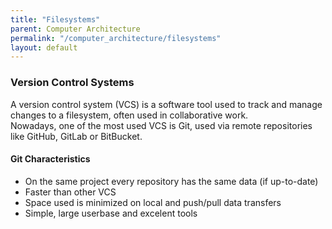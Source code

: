 ```yaml
---
title: "Filesystems"
parent: Computer Architecture
permalink: "/computer_architecture/filesystems"
layout: default
---
```


### Version Control Systems

A version control system (VCS) is a software tool used to track and manage changes to a filesystem, often used in collaborative work.  
Nowadays, one of the most used VCS is Git, used via remote repositories like GitHub, GitLab or BitBucket.

#### Git Characteristics

- On the same project every repository has the same data (if up-to-date)
- Faster than other VCS
- Space used is minimized on local and push/pull data transfers
- Simple, large userbase and excelent tools
